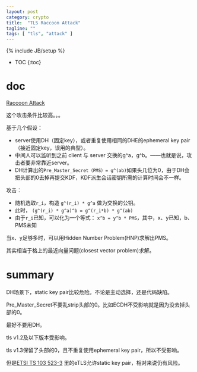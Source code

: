 ```yaml
---
layout: post
category: crypto
title:  "TLS Raccoon Attack"
tagline: ""
tags: [ "tls", "attack" ] 
---
```

{% include JB/setup %}

* TOC
{:toc}

# doc

[Raccoon Attack](https://raccoon-attack.com/)

这个攻击条件比较高。。。

基于几个假设：
- server使用DH（固定key），或者重复使用相同的DHE的ephemeral key pair（接近固定key，误用的典型）。
- 中间人可以监听到之前 client 与 server 交换的g^a，g^b。——也就是说，攻击者要非常靠近server。
- DH计算出的`Pre_Master_Secret（PMS）= g^(ab)`如果头几位为0，由于DH会把头部的0去掉再提交KDF，KDF派生会话密钥所需的计算时间会不一样。

攻击：
- 随机选取`r_i`，构造 `g^(r_i) * g^a` 做为交换的公钥。
- 此时， `(g^(r_i) * g^a)^b = g^(r_i*b) * g^(ab)`
- 由于`r_i`已知，可以化为一个等式： `x^b = y^b * PMS`，其中，x、y已知，b、PMS未知

当x、y足够多时，可以用Hidden Number Problem(HNP)求解出PMS。

其实相当于格上的最近向量问题(closest vector problem)求解。

# summary 

DH场景下，static key pair比较危险。不论是主动选择，还是代码缺陷。

Pre_Master_Secret不要乱strip头部的0。比如ECDH不受影响就是因为没去掉头部的0。

最好不要用DH。

tls v1.2及以下版本受影响。

tls v1.3保留了头部的0，且不重复使用ephemeral key pair，所以不受影响。

但是[ETSI TS 103 523-3](https://www.etsi.org/deliver/etsi_ts/103500_103599/10352303/01.01.01_60/ts_10352303v010101p.pdf) 里的eTLS允许static key pair，相对来说仍有风险。
